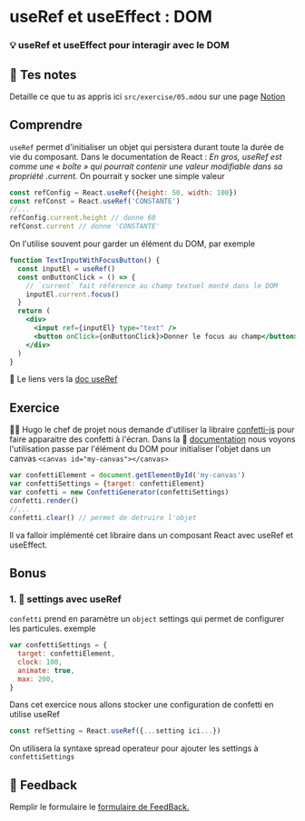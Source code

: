 # useRef et useEffect : DOM

### 💡 useRef et useEffect pour interagir avec le DOM

## 📝 Tes notes

Detaille ce que tu as appris ici
`src/exercise/05.md`ou sur une page [Notion](https://go.mikecodeur.com/course-notes-template)

## Comprendre

`useRef` permet d'initialiser un objet qui persistera durant toute la durée de
vie du composant. Dans le documentation de React : _En gros, useRef est comme
une « boîte » qui pourrait contenir une valeur modifiable dans sa propriété
.current._ On pourrait y socker une simple valeur

```jsx
const refConfig = React.useRef({height: 50, width: 100})
const refConst = React.useRef('CONSTANTE')
//...
refConfig.current.height // donne 60
refConst.current // donne 'CONSTANTE'
```

On l'utilise souvent pour garder un élément du DOM, par exemple

```jsx
function TextInputWithFocusButton() {
  const inputEl = useRef()
  const onButtonClick = () => {
    // `current` fait référence au champ textuel monté dans le DOM
    inputEl.current.focus()
  }
  return (
    <div>
      <input ref={inputEl} type="text" />
      <button onClick={onButtonClick}>Donner le focus au champ</button>
    </div>
  )
}
```

📑 Le liens vers la
[doc useRef](https://fr.reactjs.org/docs/hooks-reference.html#useref)

## Exercice

👨‍✈️ Hugo le chef de projet nous demande d'utiliser la libraire
[confetti-js](https://www.npmjs.com/package/confetti-js) pour faire apparaitre
des confetti à l'écran. Dans la 📑
[documentation](https://www.npmjs.com/package/confetti-js) nous voyons
l'utilisation passe par l'élément du DOM pour initialiser l'objet dans un canvas
`<canvas id="my-canvas"></canvas>`

```jsx
var confettiElement = document.getElementById('my-canvas')
var confettiSettings = {target: confettiElement}
var confetti = new ConfettiGenerator(confettiSettings)
confetti.render()
//...
confetti.clear() // permet de detruire l'objet
```

Il va falloir implémenté cet libraire dans un composant React avec useRef et
useEffect.

## Bonus

### 1. 🚀 settings avec useRef

`confetti` prend en paramètre un `object` settings qui permet de configurer les
particules. exemple

```jsx
var confettiSettings = {
  target: confettiElement,
  clock: 100,
  animate: true,
  max: 200,
}
```

Dans cet exercice nous allons stocker une configuration de confetti en utilise
useRef

```jsx
const refSetting = React.useRef({...setting ici...})
```

On utilisera la syntaxe spread operateur pour ajouter les settings à
`confettiSettings`

## 🐜 Feedback

Remplir le formulaire le
[formulaire de FeedBack.](https://go.mikecodeur.com/cours-react-avis?entry.1430994900=React%20Hooks&entry.533578441=05%20useRef%20et%20useEffect%20:%20DOM)
